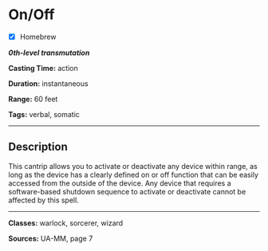 # On/Off

- [x] Homebrew

***0th-level transmutation***

**Casting Time:** action

**Duration:** instantaneous

**Range:** 60 feet

**Tags:** verbal, somatic

---

## Description
This cantrip allows you to activate or deactivate any device within range, as long as the device has a clearly defined on or off function that can be easily accessed from the outside of the device. Any device that requires a software-based shutdown sequence to activate or deactivate cannot be affected by this spell.

---

**Classes:** warlock, sorcerer, wizard

**Sources:** UA-MM, page 7
